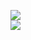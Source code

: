 [![](https://img.shields.io/badge/Made%20With-Github%20Spray-lightgrey.svg?style=for-the-badge&logo=github)](https://github.com/Annihil/github-spray#15035)  
[![](https://i.imgur.com/2DrTn0Z.gif)](https://github.com/Annihil/github-spray)